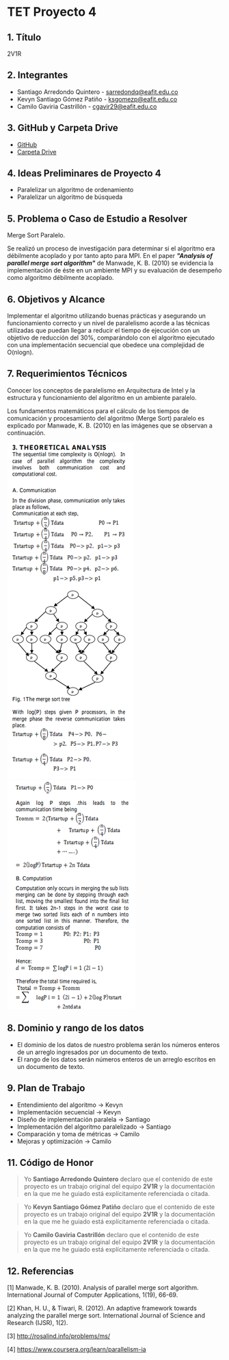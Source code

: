 # TET Proyecto 4

## 1. Título

2V1R

## 2. Integrantes

- Santiago Arredondo Quintero - sarredondq@eafit.edu.co
- Kevyn Santiago Gómez Patiño - ksgomezp@eafit.edu.co
- Camilo Gaviria Castrillón - cgavir29@eafit.edu.co

## 3. GitHub y Carpeta Drive

- [GitHub](https://github.com/cgavir29/TET-Proyecto-4)
- [Carpeta Drive](https://drive.google.com/drive/folders/1piiqewvpliQUFRVZYRBsc58DWFiEK1KA?usp=sharing)

## 4. Ideas Preliminares de Proyecto 4

- Paralelizar un algoritmo de ordenamiento
- Paralelizar un algoritmo de búsqueda

## 5. Problema o Caso de Estudio a Resolver

Merge Sort Paralelo.

Se realizó un proceso de investigación para determinar si el algoritmo era débilmente acoplado y por tanto apto para MPI. En el paper _**"Analysis of parallel merge sort algorithm"**_ de Manwade, K. B. (2010) se evidencia la implementación de éste en un ambiente MPI y su evaluación de desempeño como algoritmo débilmente acoplado.

## 6. Objetivos y Alcance

Implementar el algoritmo utilizando buenas prácticas y asegurando un funcionamiento correcto y un nivel de paralelismo acorde a las técnicas utilizadas que puedan llegar a reducir el tiempo de ejecución con un objetivo de reducción del 30%, comparándolo con el algoritmo ejecutado con una implementación secuencial que obedece una complejidad de O(nlogn).

## 7. Requerimientos Técnicos

Conocer los conceptos de paralelismo en Arquitectura de Intel y la estructura y funcionamiento del algoritmo en un ambiente paralelo.

Los fundamentos matemáticos para el cálculo de los tiempos de comunicación y procesamiento del algoritmo (Merge Sort) paralelo es explicado por Manwade, K. B. (2010) en las imágenes que se observan a continuación.

![paper1](images/paper1.png)  
![paper2](images/paper2.png)

## 8. Dominio y rango de los datos

- El dominio de los datos de nuestro problema serán los números enteros de un arreglo ingresados por un documento de texto.
- El rango de los datos serán números enteros de un arreglo escritos en un documento de texto.

## 9. Plan de Trabajo

- Entendimiento del algoritmo -> Kevyn
- Implementación secuencial -> Kevyn
- Diseño de implementación paralela -> Santiago
- Implementación del algoritmo paralelizado -> Santiago
- Comparación y toma de métricas -> Camilo
- Mejoras y optimización -> Camilo

## 11. Código de Honor

> Yo **Santiago Arredondo Quintero** declaro que el contenido de este proyecto es un trabajo original del equipo **2V1R** y la documentación en la que me he guiado está explícitamente referenciada o citada.

> Yo **Kevyn Santiago Gómez Patiño** declaro que el contenido de este proyecto es un trabajo original del equipo **2V1R** y la documentación en la que me he guiado está explícitamente referenciada o citada.

> Yo **Camilo Gaviria Castrillón** declaro que el contenido de este proyecto es un trabajo original del equipo **2V1R** y la documentación en la que me he guiado está explícitamente referenciada o citada.

## 12. Referencias

[1] Manwade, K. B. (2010). Analysis of parallel merge sort algorithm. International Journal of Computer Applications, 1(19), 66-69.

[2] Khan, H. U., & Tiwari, R. (2012). An adaptive framework towards analyzing the parallel merge sort. International Journal of Science and Research (IJSR), 1(2).

[3] http://rosalind.info/problems/ms/

[4] https://www.coursera.org/learn/parallelism-ia
